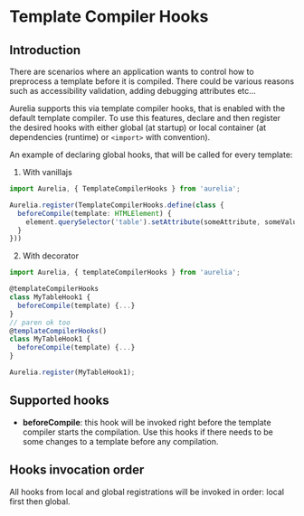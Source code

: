# Template Compiler Hooks

## Introduction

There are scenarios where an application wants to control how to preprocess a template before it is compiled. There could be various reasons such as accessibility validation, adding debugging attributes etc...

Aurelia supports this via template compiler hooks, that is enabled with the default template compiler. To use this features, declare and then register the desired hooks with either global (at startup) or local container (at dependencies (runtime) or `<import>` with convention).

An example of declaring global hooks, that will be called for every template:

1. With vanillajs
```ts
import Aurelia, { TemplateCompilerHooks } from 'aurelia';

Aurelia.register(TemplateCompilerHooks.define(class {
  beforeCompile(template: HTMLElement) {
    element.querySelector('table').setAttribute(someAttribute, someValue);
  }
}))
```
2. With decorator
```ts
import Aurelia, { templateCompilerHooks } from 'aurelia';

@templateCompilerHooks
class MyTableHook1 {
  beforeCompile(template) {...}
}
// paren ok too
@templateCompilerHooks()
class MyTableHook1 {
  beforeCompile(template) {...}
}

Aurelia.register(MyTableHook1);
```

## Supported hooks

- **beforeCompile**: this hook will be invoked right before the template compiler starts the compilation. Use this hooks if there needs to be some changes to a template before any compilation.

## Hooks invocation order

All hooks from local and global registrations will be invoked in order: local first then global.
